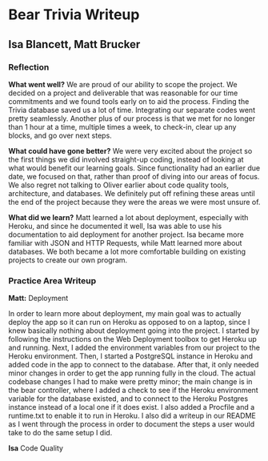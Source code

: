 # Bear Trivia Writeup
## Isa Blancett, Matt Brucker


### Reflection

**What went well?**
We are proud of our ability to scope the project.  We decided on a project and deliverable that was reasonable for our time commitments and we found tools early on to aid the process.  Finding the Trivia database saved us a lot of time.  Integrating our separate codes went pretty seamlessly.  Another plus of our process is that we met for no longer than 1 hour at a time, multiple times a week, to check-in, clear up any blocks, and go over next steps.

**What could have gone better?**
We were very excited about the project so the first things we did involved straight-up coding, instead of looking at what would benefit our learning goals.  Since functionality had an earlier due date, we focused on that, rather than proof of diving into our areas of focus.  We also regret not talking to Oliver earlier about code quality tools, architecture, and databases.  We definitely put off refining these areas until the end of the project because they were the areas we were most unsure of.

**What did we learn?**
Matt learned a lot about deployment, especially with Heroku, and since he documented it well, Isa was able to use his documentation to aid deployment for another project.  Isa became more familiar with JSON and HTTP Requests, while Matt learned more about databases.  We both became a lot more comfortable building on existing projects to create our own program.

### Practice Area Writeup


**Matt:** Deployment

In order to learn more about deployment, my main goal was to actually deploy the app so it can run on Heroku as opposed to on a laptop, since I knew basically nothing about deployment going into the project. I started by following the instructions on the Web Deployment toolbox to get Heroku up and running. Next, I added the environment variables from our project to the Heroku environment. Then, I started a PostgreSQL instance in Heroku and added code in the app to connect to the database. After that, it only needed minor changes in order to get the app running fully in the cloud. The actual codebase changes I had to make were pretty minor; the main change is in the bear controller, where I added a check to see if the Heroku environment variable for the database existed, and to connect to the Heroku Postgres instance instead of a local one if it does exist. I also added a Procfile and a runtime.txt to enable it to run in Heroku. I also did a writeup in our README as I went through the process in order to document the steps a user would take to do the same setup I did.

**Isa** Code Quality
